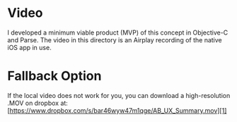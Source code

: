 Video
=====

I developed a minimum viable product (MVP) of this concept in Objective-C and
Parse. The video in this directory is an Airplay recording of the native iOS app
in use.



Fallback Option
===============

If the local video does not work for you, you can download a high-resolution
.MOV on dropbox at:
[https://www.dropbox.com/s/bar46wyw47m1qge/AB_UX_Summary.mov][1]



[1]: <https://www.dropbox.com/s/bar46wyw47m1qge/AB_UX_Summary.mov>
